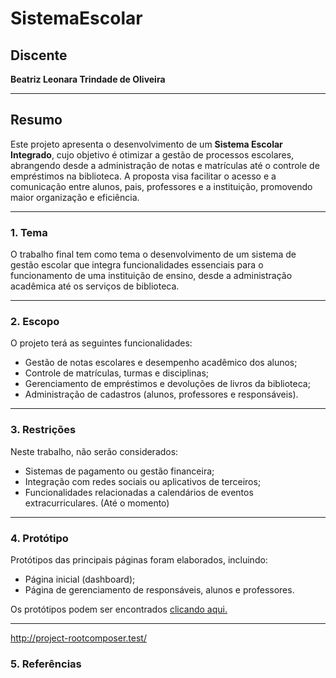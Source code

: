 # SistemaEscolar

## Discente  
**Beatriz Leonara Trindade de Oliveira**  

---

## Resumo  
Este projeto apresenta o desenvolvimento de um **Sistema Escolar Integrado**, cujo objetivo é otimizar a gestão de processos escolares, abrangendo desde a administração de notas e matrículas até o controle de empréstimos na biblioteca. A proposta visa facilitar o acesso e a comunicação entre alunos, pais, professores e a instituição, promovendo maior organização e eficiência.  

---

### 1. Tema  
O trabalho final tem como tema o desenvolvimento de um sistema de gestão escolar que integra funcionalidades essenciais para o funcionamento de uma instituição de ensino, desde a administração acadêmica até os serviços de biblioteca.  

---

### 2. Escopo  
O projeto terá as seguintes funcionalidades:  
- Gestão de notas escolares e desempenho acadêmico dos alunos;  
- Controle de matrículas, turmas e disciplinas;   
- Gerenciamento de empréstimos e devoluções de livros da biblioteca;  
- Administração de cadastros (alunos, professores e responsáveis).  

---

### 3. Restrições  
Neste trabalho, não serão considerados:  
- Sistemas de pagamento ou gestão financeira;  
- Integração com redes sociais ou aplicativos de terceiros;  
- Funcionalidades relacionadas a calendários de eventos extracurriculares. (Até o momento) 

---

### 4. Protótipo  
Protótipos das principais páginas foram elaborados, incluindo:  
- Página inicial (dashboard);  
- Página de gerenciamento de responsáveis, alunos e professores.
 

Os protótipos podem ser encontrados [clicando aqui.](https://www.figma.com/proto/O80paCZxU26XILEg9mykap/Escola?node-id=1-482&t=BPlb4COHvvd0MN7r-1&scaling=min-zoom&content-scaling=fixed&page-id=0%3A1&starting-point-node-id=1%3A482)

---
http://project-rootcomposer.test/
### 5. Referências  

